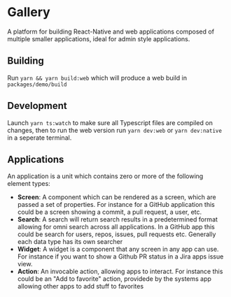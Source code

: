 # Gallery

A platform for building React-Native and web applications composed of multiple smaller applications, ideal for admin style applications.

## Building

Run `yarn && yarn build:web` which will produce a web build in `packages/demo/build`

## Development

Launch `yarn ts:watch` to make sure all Typescript files are compiled on changes, then to run the web version run `yarn dev:web` or `yarn dev:native` in a seperate terminal.

## Applications

An application is a unit which contains zero or more of the following element types:

- **Screen**: A component which can be rendered as a screen, which are passed a set of properties. For instance for a GitHub application this could be a screen showing a commit, a pull request, a user, etc.
- **Search**: A search will return search results in a predetermined format allowing for omni search across all applications. In a GitHub app this could be search for users, repos, issues, pull requests etc. Generally each data type has its own searcher
- **Widget**: A widget is a component that any screen in any app can use. For instance if you want to show a Github PR status in a Jira apps issue view.
- **Action**: An invocable action, allowing apps to interact. For instance this could be an "Add to favorite" action, providede by the systems app allowing other apps to add stuff to favorites
